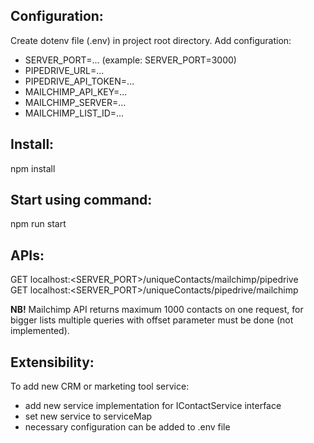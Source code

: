 ## Configuration:
Create dotenv file (.env) in project root directory. Add configuration:
 * SERVER_PORT=... (example: SERVER_PORT=3000)
 * PIPEDRIVE_URL=...
 * PIPEDRIVE_API_TOKEN=...
 * MAILCHIMP_API_KEY=...
 * MAILCHIMP_SERVER=...
 * MAILCHIMP_LIST_ID=...

## Install:
npm install

## Start using command:
npm run start

## APIs:
GET localhost:<SERVER_PORT>/uniqueContacts/mailchimp/pipedrive  
GET localhost:<SERVER_PORT>/uniqueContacts/pipedrive/mailchimp

**NB!** Mailchimp API returns maximum 1000 contacts on one request, for bigger lists multiple queries with offset parameter must be done (not implemented).

## Extensibility:
To add new CRM or marketing tool service:
 * add new service implementation for IContactService interface
 * set new service to serviceMap
 * necessary configuration can be added to .env file